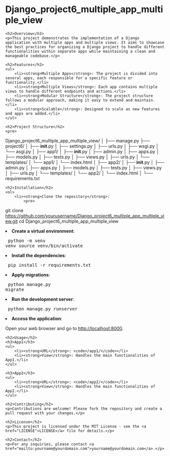 <title>Django_project6_multiple_app_multiple_view</title>
</head>
<body>
    <h1>Django_project6_multiple_app_multiple_view</h1>
    
    <h2>Overview</h2>
    <p>This project demonstrates the implementation of a Django application with multiple apps and multiple views. It aims to showcase the best practices for organizing a Django project to handle different functionalities within separate apps while maintaining a clean and manageable codebase.</p>
    
    <h2>Features</h2>
    <ul>
        <li><strong>Multiple Apps</strong>: The project is divided into several apps, each responsible for a specific feature or functionality.</li>
        <li><strong>Multiple Views</strong>: Each app contains multiple views to handle different endpoints and actions.</li>
        <li><strong>Modular Structure</strong>: The project structure follows a modular approach, making it easy to extend and maintain.</li>
        <li><strong>Scalable</strong>: Designed to scale as new features and apps are added.</li>
    </ul>
    
    <h2>Project Structure</h2>
    <pre>
Django_project6_multiple_app_multiple_view/
│
├── manage.py
├── project6/
│   ├── __init__.py
│   ├── settings.py
│   ├── urls.py
│   ├── wsgi.py
│   └── asgi.py
│
├── app1/
│   ├── __init__.py
│   ├── admin.py
│   ├── apps.py
│   ├── models.py
│   ├── tests.py
│   ├── views.py
│   ├── urls.py
│   └── templates/
│       └── app1/
│           └── index.html
│
├── app2/
│   ├── __init__.py
│   ├── admin.py
│   ├── apps.py
│   ├── models.py
│   ├── tests.py
│   ├── views.py
│   ├── urls.py
│   └── templates/
│       └── app2/
│           └── index.html
│
└── requirements.txt
    </pre>
    
    <h2>Installation</h2>
    <ol>
        <li><strong>Clone the repository</strong>:
            <pre>
git clone https://github.com/yourusername/Django_project6_multiple_app_multiple_view.git
cd Django_project6_multiple_app_multiple_view
            </pre>
        </li>
        <li><strong>Create a virtual environment</strong>:
            <pre>
python -m venv venv
source venv/bin/activate
            </pre>
        </li>
        <li><strong>Install the dependencies</strong>:
            <pre>
pip install -r requirements.txt
            </pre>
        </li>
        <li><strong>Apply migrations</strong>:
            <pre>
python manage.py migrate
            </pre>
        </li>
        <li><strong>Run the development server</strong>:
            <pre>
python manage.py runserver
            </pre>
        </li>
        <li><strong>Access the application</strong>:
            <p>Open your web browser and go to <a href="http://localhost:8000">http://localhost:8000</a>.</p>
        </li>
    </ol>
    
    <h2>Usage</h2>
    <h3>App1</h3>
    <ul>
        <li><strong>URL</strong>: <code>/app1/</code></li>
        <li><strong>View</strong>: Handles the main functionalities of App1.</li>
    </ul>
    
    <h3>App2</h3>
    <ul>
        <li><strong>URL</strong>: <code>/app2/</code></li>
        <li><strong>View</strong>: Handles the main functionalities of App2.</li>
    </ul>
    
    <h2>Contributing</h2>
    <p>Contributions are welcome! Please fork the repository and create a pull request with your changes.</p>
    
    <h2>License</h2>
    <p>This project is licensed under the MIT License - see the <a href="LICENSE">LICENSE</a> file for details.</p>
    
    <h2>Contact</h2>
    <p>For any inquiries, please contact <a href="mailto:yourname@yourdomain.com">yourname@yourdomain.com</a>.</p>
